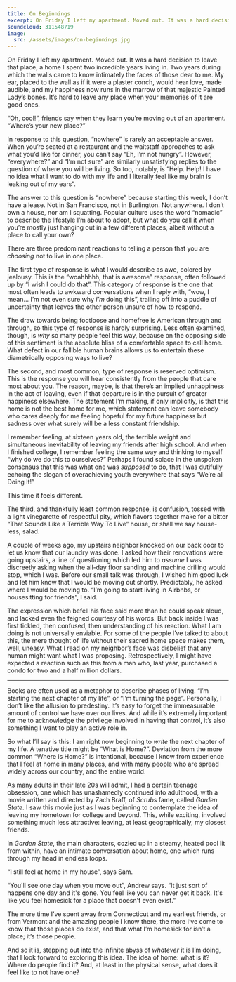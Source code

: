 ```yaml
---
title: On Beginnings
excerpt: On Friday I left my apartment. Moved out. It was a hard decision to leave that place, a home I spent two incredible years living in.
soundcloud: 311548719
image:
  src: /assets/images/on-beginnings.jpg
---
```


On Friday I left my apartment. Moved out. It was a hard decision to leave that place, a home I spent two incredible years living in. Two years during which the walls came to know intimately the faces of those dear to me. My ear, placed to the wall as if it were a plaster conch, would hear love, made audible, and my happiness now runs in the marrow of that majestic Painted Lady’s bones. It’s hard to leave any place when your memories of it are good ones.

“Oh, cool!”, friends say when they learn you’re moving out of an apartment. “Where’s your new place?”

In response to this question, “nowhere” is rarely an acceptable answer. When you’re seated at a restaurant and the waitstaff approaches to ask what you’d like for dinner, you can’t say “Eh, I’m not hungry”. However, “everywhere?” and “I’m not sure” are similarly unsatisfying replies to the question of where you will be living. So too, notably, is “Help. Help! I have no idea what I want to do with my life and I literally feel like my brain is leaking out of my ears”.

The answer to this question is “nowhere” because starting this week, I don’t have a lease. Not in San Francisco, not in Burlington. Not anywhere. I don’t own a house, nor am I squatting. Popular culture uses the word “nomadic” to describe the lifestyle I’m about to adopt, but what do you call it when you’re mostly just hanging out in a few different places, albeit without a place to call your own?

There are three predominant reactions to telling a person that you are *choosing* not to live in one place.

The first type of response is what I would describe as awe, colored by jealousy. This is the “woahhhhh, that is awesome” response, often followed up by “I wish I could do that”. This category of response is the one that most often leads to awkward conversations when I reply with, “wow, I mean… I’m not even sure why *I’m* doing this”, trailing off into a puddle of uncertainty that leaves the other person unsure of how to respond.

The draw towards being footloose and homefree is American through and through, so this type of response is hardly surprising. Less often examined, though, is *why* so many people feel this way, because on the opposing side of this sentiment is the absolute bliss of a comfortable space to call home. What defect in our fallible human brains allows us to entertain these diametrically opposing ways to live?

The second, and most common, type of response is reserved optimism. This is the response you will hear consistently from the people that care most about you. The reason, maybe, is that there’s an implied unhappiness in the act of leaving, even if that departure is in the pursuit of greater happiness elsewhere. The statement I’m making, if only implicitly, is that this home is not the best home for me, which statement can leave somebody who cares deeply for me feeling hopeful for my future happiness but sadness over what surely will be a less constant friendship.

I remember feeling, at sixteen years old, the terrible weight and simultaneous inevitability of leaving my friends after high school. And when I finished college, I remember feeling the same way and thinking to myself “why do we do this to ourselves?” Perhaps I found solace in the unspoken consensus that this was what one was *supposed* to do, that I was dutifully echoing the slogan of overachieving youth everywhere that says “We’re all Doing It!”

This time it feels different.

The third, and thankfully least common response, is confusion, tossed with a light vinegarette of respectful pity, which flavors together make for a bitter “That Sounds Like a Terrible Way To Live” house, or shall we say house-less, salad.

A couple of weeks ago, my upstairs neighbor knocked on our back door to let us know that our laundry was done. I asked how their renovations were going upstairs, a line of questioning which led him to *assume* I was discreetly asking when the all-day floor sanding and machine drilling would stop, which I was. Before our small talk was through, I wished him good luck and let him know that I would be moving out shortly. Predictably, he asked where I would be moving to. “I’m going to start living in Airbnbs, or housesitting for friends”, I said.

The expression which befell his face said more than he could speak aloud, and lacked even the feigned courtesy of his words. But back inside I was first tickled, then confused, then understanding of his reaction. What I am doing is not universally enviable. For some of the people I’ve talked to about this, the mere thought of life without their sacred home space makes them, well, uneasy. What I read on my neighbor’s face was disbelief that any human might want what I was proposing. Retrospectively, I might have expected a reaction such as this from a man who, last year, purchased a condo for two and a half million dollars.

---

Books are often used as a metaphor to describe phases of living. “I’m starting the next chapter of my life”, or “I’m turning the page”. Personally, I don’t like the allusion to predestiny. It’s easy to forget the immeasurable amount of control we have over our lives. And while it’s extremely important for me to acknowledge the privilege involved in having that control, it’s also something I want to play an active role in.

So what I’ll say is this: I am right now beginning to *write* the next chapter of my life. A tenative title might be “What is Home?”. Deviation from the more common “Where is Home?” is intentional, because I know from experience that I feel at home in many places, and with many people who are spread widely across our country, and the entire world.

As many adults in their late 20s will admit, I had a certain teenage obsession, one which has unashamedly continued into adulthood, with a movie written and directed by Zach Braff, of *Scrubs* fame, called *Garden State*. I saw this movie just as I was beginning to contemplate the idea of leaving my hometown for college and beyond. This, while exciting, involved something much less attractive: leaving, at least geographically, my closest friends.

In *Garden State*, the main characters, cozied up in a steamy, heated pool lit from within, have an intimate conversation about home, one which runs through my head in endless loops.

“I still feel at home in my house”, says Sam.

“You'll see one day when you move out”, Andrew says. “It just sort of happens one day and it's gone. You feel like you can never get it back. It's like you feel homesick for a place that doesn't even exist.”

The more time I’ve spent away from Connecticut and my earliest friends, or from Vermont and the amazing people I know there, the more I’ve come to know that those places do exist, and that what I’m homesick for isn’t a place; it’s those people.

And so it is, stepping out into the infinite abyss of *whatever* it is I’m doing, that I look forward to exploring this idea. The idea of home: what is it? Where do people find it? And, at least in the physical sense, what does it feel like to not have one?
